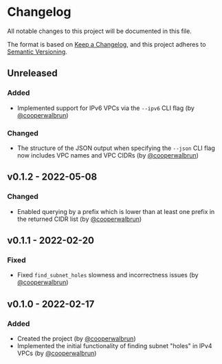 # Changelog

All notable changes to this project will be documented in this file.

The format is based on [Keep a Changelog](https://keepachangelog.com/en/1.0.0/),
and this project adheres to [Semantic Versioning](https://semver.org/spec/v2.0.0.html).

## Unreleased

### Added

* Implemented support for IPv6 VPCs via the `--ipv6` CLI flag (by [@cooperwalbrun](https://github.com/cooperwalbrun))

### Changed

* The structure of the JSON output when specifying the `--json` CLI flag now includes VPC names and VPC CIDRs (by [@cooperwalbrun](https://github.com/cooperwalbrun))

## v0.1.2 - 2022-05-08

### Changed

* Enabled querying by a prefix which is lower than at least one prefix in the returned CIDR list (by [@cooperwalbrun](https://github.com/cooperwalbrun))

## v0.1.1 - 2022-02-20

### Fixed

* Fixed `find_subnet_holes` slowness and incorrectness issues (by [@cooperwalbrun](https://github.com/cooperwalbrun))

## v0.1.0 - 2022-02-17

### Added

* Created the project (by [@cooperwalbrun](https://github.com/cooperwalbrun))
* Implemented the initial functionality of finding subnet "holes" in IPv4 VPCs (by [@cooperwalbrun](https://github.com/cooperwalbrun))
